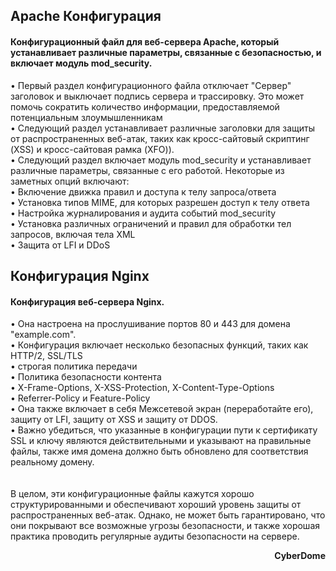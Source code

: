 <h2>Apache Конфигурация</h2>
<h4>Конфигурационный файл для веб-сервера Apache, который устанавливает различные параметры, связанные с безопасностью, и включает модуль mod_security.</h4>
<p>
• Первый раздел конфигурационного файла отключает "Сервер" заголовок и выключает подпись сервера и трассировку. Это может помочь сократить количество информации, предоставляемой потенциальным злоумышленникам<br>
• Следующий раздел устанавливает различные заголовки для защиты от распространенных веб-атак, таких как кросс-сайтовый скриптинг (XSS) и кросс-сайтовая рамка (XFO)).<br>
• Следующий раздел включает модуль mod_security и устанавливает различные параметры, связанные с его работой. Некоторые из заметных опций включают:<br>
  • Включение движка правил и доступа к телу запроса/ответа<br>
  • Установка типов MIME, для которых разрешен доступ к телу ответа<br>
  • Настройка журналирования и аудита событий mod_security<br>
  • Установка различных ограничений и правил для обработки тел запросов, включая тела XML<br>
  • Защита от LFI и DDoS
</p>
<h2>Конфигурация Nginx</h2>
<h4>Конфигурация веб-сервера Nginx.</h4><p>• Она настроена на прослушивание портов 80 и 443 для домена "example.com".<br>
• Конфигурация включает несколько безопасных функций, таких как HTTP/2, SSL/TLS <br>• строгая политика передачи <br>• Политика безопасности контента<br> • X-Frame-Options, X-XSS-Protection, X-Content-Type-Options <br>• Referrer-Policy и Feature-Policy <br>
• Она также включает в себя Межсетевой экран (переработайте его), защиту от LFI, защиту от XSS и защиту от DDOS. <br>
• Важно убедиться, что указанные в конфигурации пути к сертификату SSL и ключу являются действительными и указывают на правильные файлы, также имя домена должно быть обновлено для соответствия реальному домену.
<br><br>
<br>В целом, эти конфигурационные файлы кажутся хорошо структурированными и обеспечивают хороший уровень защиты от распространенных веб-атак. Однако, не может быть гарантировано, что они покрывают все возможные угрозы безопасности, и также хорошая практика проводить регулярные аудиты безопасности на сервере.</p>
<p align="right"><b>CyberDome</b></p>
